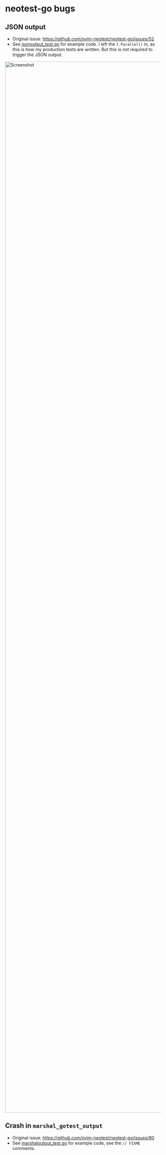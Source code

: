 # neotest-go bugs

## JSON output

- Original issue: https://github.com/nvim-neotest/neotest-go/issues/52
- See [jsonoutput_test.go](jsonoutput_test.go) for example code. I left the `t.Parallel()` in, as this is how my production tests are written. But this is not required to trigger the JSON output.

<img width="3390" alt="Screenshot" src="https://github.com/fredrikaverpil/go-playground/assets/994357/db90a22e-da8a-4768-9d96-3d0e0520b46e">

## Crash in `marshal_gotest_output`

- Original issue: https://github.com/nvim-neotest/neotest-go/issues/80
- See [marshaloutput_test.go](marshaloutput_test.go) for example code, see the `// FIXME` comments.
